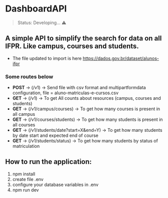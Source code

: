 # DashboardAPI

> Status: Developing... ⚠️

## A simple API to simplify the search for data on all IFPR. Like campus, courses and students.

+ The file updated to import is here https://dados.gov.br/dataset/alunos-ifpr

### Some routes below


+ **POST** -> (/v1) -> Send file with csv format and multipartformdata configuration, file = aluno-matriculas-e-cursos.csv
+ **GET** -> (/v1) -> To get All counts about resources (campus, courses and students)
+ **GET** -> (/v1/campus/courses) -> To get how many courses is present in all campus
+ **GET** -> (/v1/courses/students) -> To get how many students is present in all courses
+ **GET** -> (/v1/students/date?start=X&end=Y) -> To get how many students by date start and expected end of course
+ **GET** -> (/v1/students/status) -> To get how many students by status of matriculation

## How to run the application:

1) npm install
2) create file .env
3) configure your database variables in .env
4) npm run dev
